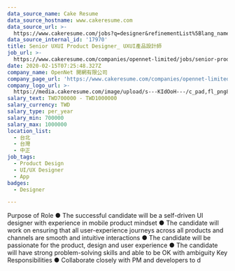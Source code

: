 ```yaml
---
data_source_name: Cake Resume
data_source_hostname: www.cakeresume.com
data_source_url: >-
  https://www.cakeresume.com/jobs?q=designer&refinementList%5Blang_name%5D%5B0%5D=English&refinementList%5Bsalary_type%5D=per_year
data_source_internal_id: '17970'
title: Senior UXUI Product Designer_ UXUI產品設計師
job_url: >-
  https://www.cakeresume.com/companies/opennet-limited/jobs/senior-product-designer_-senior-product-designer
date: 2020-02-15T07:25:48.327Z
company_name: OpenNet 開網有限公司
company_page_url: 'https://www.cakeresume.com/companies/opennet-limited'
company_logo_url: >-
  https://media.cakeresume.com/image/upload/s---KIdOoH---/c_pad,fl_png8,h_200,w_200/v1574663536/bzaybcelyff1kqaqhhmr.png
salary_text: TWD700000 - TWD1000000
salary_currency: TWD
salary_type: per_year
salary_min: 700000
salary_max: 1000000
location_list:
  - 台北
  - 台灣
  - 中正
job_tags:
  - Product Design
  - UI/UX Designer
  - App
badges:
  - Designer

---
```


Purpose of Role ● The successful candidate will be a self-driven UI designer with experience in mobile product mindset ● The candidate will work on ensuring that all user-experience journeys across all products and channels are smooth and intuitive interactions ● The candidate will be passionate for the product, design and user experience ● The candidate will have strong problem-solving skills and able to be OK with ambiguity Key Responsibilities ● Collaborate closely with PM and developers to d